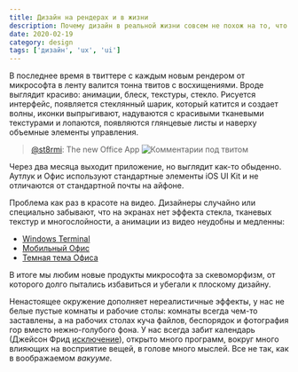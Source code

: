 ```yaml
---
title: Дизайн на рендерах и в жизни
description: Почему дизайн в реальной жизни совсем не похож на то, что на рендерах, дизайнеры что, обманывают нас?
date: 2020-02-19
category: design
tags: ['дизайн', 'ux', 'ui']
---
```


В последнее время в твиттере с каждым новым рендером от микрософта в ленту валится тонна твитов с восхищениями. Вроде выглядит красиво: анимации, блеск, текстуры, стекло. Рисуется интерфейс, появляется стеклянный шарик, который катится и создает волны, иконки выпрыгивают, надуваются с красивыми тканевыми текстурами и лопаются, появляются глянцевые листы и наверху объемные элементы управления.

> [@st8rmi](https://twitter.com/st8rmi/status/1230158872528248832): The new Office App
> ![Комментарии под твитом](/images/design-mockups-microsoft-twitter.jpg)

Через два месяца выходит приложение, но выглядит как-то обыденно. Аутлук и Офис используют стандартные элементы iOS UI Kit и не отличаются от стандартной почты на айфоне.

Проблема как раз в красоте на видео. Дизайнеры случайно или специально забывают, что на экранах нет эффекта стекла, тканевых текстур и многослойности, а анимации из видео неудобны и медленны:

- [Windows Terminal](https://www.youtube.com/watch?v=8gw0rXPMMPE)
- [Мобильный Офис](https://www.youtube.com/watch?v=untLDcPPdsw)
- [Темная тема Офиса](https://www.youtube.com/watch?v=E4pFtIybimo&t=9s)

В итоге мы любим новые продукты микрософта за скевоморфизм, от которого долго пытались избавиться и убегали к плоскому дизайну.

Ненастоящее окружение дополняет нереалистичные эффекты, у нас не белые пустые комнаты и рабочие столы: комнаты всегда чем-то заставлены, а на рабочих столах куча файлов, беспорядок и фотография гор вместо нежно-голубого фона. У нас всегда забит календарь (Джейсон Фрид [исключение](https://m.signalvnoise.com/what-my-calendar-looks-like/)), открыто много программ, вокруг много влияющих на восприятие вещей, в голове много мыслей. Все не так, как в воображаемом _вакууме._
